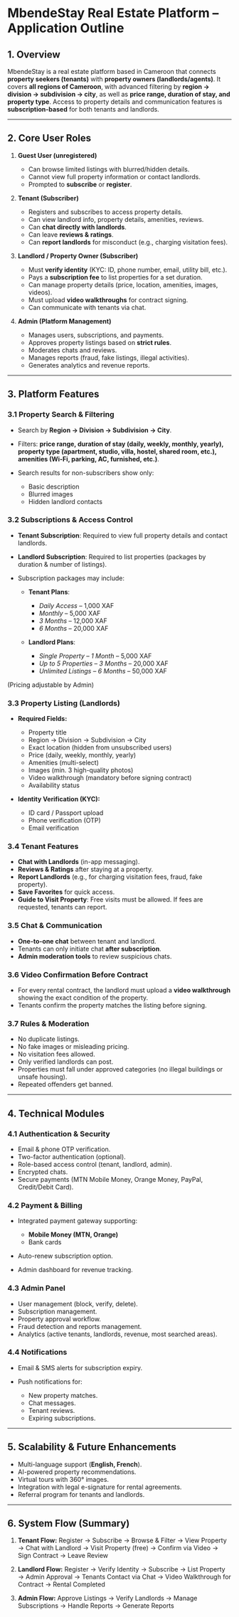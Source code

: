 
# **MbendeStay Real Estate Platform – Application Outline**

## 1. **Overview**

MbendeStay is a real estate platform based in Cameroon that connects **property seekers (tenants)** with **property owners (landlords/agents)**. It covers **all regions of Cameroon**, with advanced filtering by **region → division → subdivision → city**, as well as **price range, duration of stay, and property type**.
Access to property details and communication features is **subscription-based** for both tenants and landlords.

---

## 2. **Core User Roles**

1. **Guest User (unregistered)**

   * Can browse limited listings with blurred/hidden details.
   * Cannot view full property information or contact landlords.
   * Prompted to **subscribe** or **register**.

2. **Tenant (Subscriber)**

   * Registers and subscribes to access property details.
   * Can view landlord info, property details, amenities, reviews.
   * Can **chat directly with landlords**.
   * Can leave **reviews & ratings**.
   * Can **report landlords** for misconduct (e.g., charging visitation fees).

3. **Landlord / Property Owner (Subscriber)**

   * Must **verify identity** (KYC: ID, phone number, email, utility bill, etc.).
   * Pays a **subscription fee** to list properties for a set duration.
   * Can manage property details (price, location, amenities, images, videos).
   * Must upload **video walkthroughs** for contract signing.
   * Can communicate with tenants via chat.

4. **Admin (Platform Management)**

   * Manages users, subscriptions, and payments.
   * Approves property listings based on **strict rules**.
   * Moderates chats and reviews.
   * Manages reports (fraud, fake listings, illegal activities).
   * Generates analytics and revenue reports.

---

## 3. **Platform Features**

### 3.1 Property Search & Filtering

* Search by **Region → Division → Subdivision → City**.
* Filters: **price range, duration of stay (daily, weekly, monthly, yearly), property type (apartment, studio, villa, hostel, shared room, etc.), amenities (Wi-Fi, parking, AC, furnished, etc.)**.
* Search results for non-subscribers show only:

  * Basic description
  * Blurred images
  * Hidden landlord contacts

### 3.2 Subscriptions & Access Control

* **Tenant Subscription**: Required to view full property details and contact landlords.
* **Landlord Subscription**: Required to list properties (packages by duration & number of listings).
* Subscription packages may include:

  * **Tenant Plans**:

    * *Daily Access* – 1,000 XAF
    * *Monthly* – 5,000 XAF
    * *3 Months* – 12,000 XAF
    * *6 Months* – 20,000 XAF
  * **Landlord Plans**:

    * *Single Property – 1 Month* – 5,000 XAF
    * *Up to 5 Properties – 3 Months* – 20,000 XAF
    * *Unlimited Listings – 6 Months* – 50,000 XAF

(Pricing adjustable by Admin)

### 3.3 Property Listing (Landlords)

* **Required Fields:**

  * Property title
  * Region → Division → Subdivision → City
  * Exact location (hidden from unsubscribed users)
  * Price (daily, weekly, monthly, yearly)
  * Amenities (multi-select)
  * Images (min. 3 high-quality photos)
  * Video walkthrough (mandatory before signing contract)
  * Availability status

* **Identity Verification (KYC):**

  * ID card / Passport upload
  * Phone verification (OTP)
  * Email verification

### 3.4 Tenant Features

* **Chat with Landlords** (in-app messaging).
* **Reviews & Ratings** after staying at a property.
* **Report Landlords** (e.g., for charging visitation fees, fraud, fake property).
* **Save Favorites** for quick access.
* **Guide to Visit Property**: Free visits must be allowed. If fees are requested, tenants can report.

### 3.5 Chat & Communication

* **One-to-one chat** between tenant and landlord.
* Tenants can only initiate chat **after subscription**.
* **Admin moderation tools** to review suspicious chats.

### 3.6 Video Confirmation Before Contract

* For every rental contract, the landlord must upload a **video walkthrough** showing the exact condition of the property.
* Tenants confirm the property matches the listing before signing.

### 3.7 Rules & Moderation

* No duplicate listings.
* No fake images or misleading pricing.
* No visitation fees allowed.
* Only verified landlords can post.
* Properties must fall under approved categories (no illegal buildings or unsafe housing).
* Repeated offenders get banned.

---

## 4. **Technical Modules**

### 4.1 Authentication & Security

* Email & phone OTP verification.
* Two-factor authentication (optional).
* Role-based access control (tenant, landlord, admin).
* Encrypted chats.
* Secure payments (MTN Mobile Money, Orange Money, PayPal, Credit/Debit Card).

### 4.2 Payment & Billing

* Integrated payment gateway supporting:

  * **Mobile Money (MTN, Orange)**
  * Bank cards
* Auto-renew subscription option.
* Admin dashboard for revenue tracking.

### 4.3 Admin Panel

* User management (block, verify, delete).
* Subscription management.
* Property approval workflow.
* Fraud detection and reports management.
* Analytics (active tenants, landlords, revenue, most searched areas).

### 4.4 Notifications

* Email & SMS alerts for subscription expiry.
* Push notifications for:

  * New property matches.
  * Chat messages.
  * Tenant reviews.
  * Expiring subscriptions.

---

## 5. **Scalability & Future Enhancements**

* Multi-language support (**English, French**).
* AI-powered property recommendations.
* Virtual tours with 360° images.
* Integration with legal e-signature for rental agreements.
* Referral program for tenants and landlords.

---

## 6. **System Flow (Summary)**

1. **Tenant Flow:**
   Register → Subscribe → Browse & Filter → View Property → Chat with Landlord → Visit Property (free) → Confirm via Video → Sign Contract → Leave Review

2. **Landlord Flow:**
   Register → Verify Identity → Subscribe → List Property → Admin Approval → Tenants Contact via Chat → Video Walkthrough for Contract → Rental Completed

3. **Admin Flow:**
   Approve Listings → Verify Landlords → Manage Subscriptions → Handle Reports → Generate Reports
